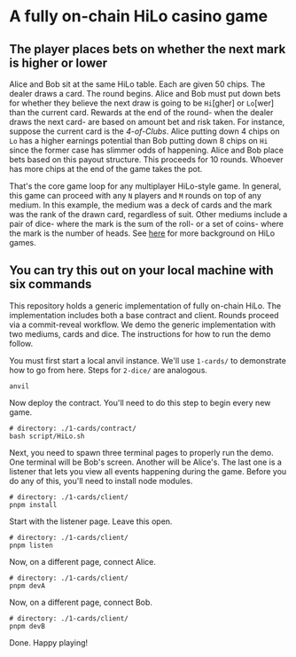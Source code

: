 # A fully on-chain HiLo casino game

## The player places bets on whether the next mark is higher or lower
Alice and Bob sit at the same HiLo table. Each are given 50 chips. The dealer draws a card. The round begins. Alice and Bob must put down bets for whether they believe the next draw is going to be `Hi`[gher] or `Lo`[wer] than the current card. Rewards at the end of the round- when the dealer draws the next card- are based on amount bet and risk taken. For instance, suppose the current card is the *4-of-Clubs*. Alice putting down 4 chips on `Lo` has a higher earnings potential than Bob putting down 8 chips on `Hi` since the former case has slimmer odds of happening. Alice and Bob place bets based on this payout structure. This proceeds for 10 rounds. Whoever has more chips at the end of the game takes the pot.

That's the core game loop for any multiplayer HiLo-style game. In general, this game can proceed with any `N` players and `M` rounds on top of any medium. In this example, the medium was a deck of cards and the mark was the rank of the drawn card, regardless of suit. Other mediums include a pair of dice- where the mark is the sum of the roll- or a set of coins- where the mark is the number of heads. See [here](https://neogames.com/games/hi-lo/) for more background on HiLo games.

## You can try this out on your local machine with six commands
This repository holds a generic implementation of fully on-chain HiLo. The implementation includes both a base contract and client. Rounds proceed via a commit-reveal workflow. We demo the generic implementation with two mediums, cards and dice. The instructions for how to run the demo follow.

You must first start a local anvil instance. We'll use `1-cards/` to demonstrate how to go from here. Steps for `2-dice/` are analogous.
```
anvil
```

Now deploy the contract. You'll need to do this step to begin every new game.
```
# directory: ./1-cards/contract/
bash script/HiLo.sh
```

Next, you need to spawn three terminal pages to properly run the demo. One terminal will be Bob's screen. Another will be Alice's. The last one is a listener that lets you view all events happening during the game. Before you do any of this, you'll need to install node modules.
```
# directory: ./1-cards/client/
pnpm install
```

Start with the listener page. Leave this open.
```
# directory: ./1-cards/client/
pnpm listen
```

Now, on a different page, connect Alice.
```
# directory: ./1-cards/client/
pnpm devA
```

Now, on a different page, connect Bob.
```
# directory: ./1-cards/client/
pnpm devB
```

Done. Happy playing!
